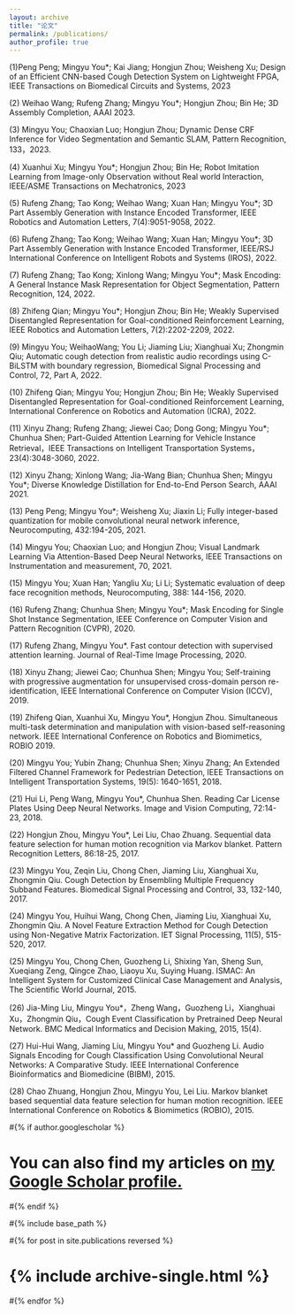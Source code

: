 ```yaml
---
layout: archive
title: "论文"
permalink: /publications/
author_profile: true
---
```

(1)Peng Peng; Mingyu You*; Kai Jiang; Hongjun Zhou; Weisheng Xu; Design of an Efficient CNN-based Cough Detection System on Lightweight FPGA, IEEE Transactions on Biomedical Circuits and Systems, 2023

(2)	Weihao Wang; Rufeng Zhang; Mingyu You*; Hongjun Zhou; Bin He; 3D Assembly Completion, AAAI 2023.

(3)	Mingyu You; Chaoxian Luo; Hongjun Zhou; Dynamic Dense CRF Inference for Video Segmentation and Semantic SLAM, Pattern Recognition, 133，2023.

(4)	Xuanhui Xu; Mingyu You*; Hongjun Zhou; Bin He; Robot Imitation Learning from Image-only Observation without Real world Interaction, IEEE/ASME Transactions on Mechatronics, 2023

(5)	Rufeng Zhang; Tao Kong; Weihao Wang; Xuan Han; Mingyu You*; 3D Part Assembly Generation with Instance Encoded Transformer, IEEE Robotics and Automation Letters, 7(4):9051-9058, 2022.

(6)	Rufeng Zhang; Tao Kong; Weihao Wang; Xuan Han; Mingyu You*; 3D Part Assembly Generation with Instance Encoded Transformer, IEEE/RSJ International Conference on Intelligent Robots and Systems (IROS), 2022.

(7)	Rufeng Zhang; Tao Kong; Xinlong Wang; Mingyu You*; Mask Encoding: A General Instance Mask Representation for Object Segmentation, Pattern Recognition, 124, 2022.

(8)	Zhifeng Qian; Mingyu You*; Hongjun Zhou; Bin He; Weakly Supervised Disentangled Representation for Goal-conditioned Reinforcement Learning, IEEE Robotics and Automation Letters, 7(2):2202-2209, 2022.

(9)	Mingyu You; WeihaoWang; You Li; Jiaming Liu; Xianghuai Xu; Zhongmin Qiu; Automatic cough detection from realistic audio recordings using C-BiLSTM with boundary regression, Biomedical Signal Processing and Control, 72, Part A, 2022.

(10)	Zhifeng Qian; Mingyu You; Hongjun Zhou; Bin He; Weakly Supervised Disentangled Representation for Goal-conditioned Reinforcement Learning,  International Conference on Robotics and Automation (ICRA), 2022.

(11)	Xinyu Zhang; Rufeng Zhang; Jiewei Cao; Dong Gong; Mingyu You*; Chunhua Shen; Part-Guided Attention Learning for Vehicle Instance Retrieval，IEEE Transactions on Intelligent Transportation Systems，23(4):3048-3060, 2022.

(12)	Xinyu Zhang; Xinlong Wang; Jia-Wang Bian; Chunhua Shen; Mingyu You*; Diverse Knowledge Distillation for End-to-End Person Search, AAAI 2021.

(13)	Peng Peng; Mingyu You*; Weisheng Xu; Jiaxin Li; Fully integer-based quantization for mobile convolutional neural network inference, Neurocomputing, 432:194-205, 2021. 

(14)	Mingyu You; Chaoxian Luo; and Hongjun Zhou; Visual Landmark Learning Via Attention-Based Deep Neural Networks, IEEE Transactions on Instrumentation and measurement, 70, 2021.	

(15)	Mingyu You; Xuan Han; Yangliu Xu; Li Li; Systematic evaluation of deep face recognition methods, Neurocomputing, 388: 144-156, 2020. 

(16)	Rufeng Zhang; Chunhua Shen; Mingyu You*; Mask Encoding for Single Shot Instance Segmentation, IEEE Conference on Computer Vision and Pattern Recognition (CVPR), 2020. 

(17)	Rufeng Zhang, Mingyu You*. Fast contour detection with supervised attention learning. Journal of Real-Time Image Processing, 2020.

(18)	Xinyu Zhang; Jiewei Cao; Chunhua Shen; Mingyu You; Self-training with progressive augmentation for unsupervised cross-domain person re-identification, IEEE International Conference on Computer Vision (ICCV), 2019.

(19)	Zhifeng Qian, Xuanhui Xu, Mingyu You*, Hongjun Zhou. Simultaneous multi-task determination and manipulation with vision-based self-reasoning network. IEEE International Conference on Robotics and Biomimetics, ROBIO 2019. 

(20)	Mingyu You; Yubin Zhang; Chunhua Shen; Xinyu Zhang; An Extended Filtered Channel Framework for Pedestrian Detection, IEEE Transactions on Intelligent Transportation Systems, 19(5): 1640-1651, 2018.

(21)	Hui Li, Peng Wang, Mingyu You*, Chunhua Shen. Reading Car License Plates Using Deep Neural Networks. Image and Vision Computing, 72:14-23, 2018. 

(22)	Hongjun Zhou, Mingyu You*, Lei Liu, Chao Zhuang. Sequential data feature selection for human motion recognition via Markov blanket. Pattern Recognition Letters, 86:18-25, 2017. 

(23)	Mingyu You, Zeqin Liu, Chong Chen, Jiaming Liu, Xianghuai Xu, Zhongmin Qiu. Cough Detection by Ensembling Multiple Frequency Subband Features. Biomedical Signal Processing and Control, 33, 132-140, 2017.

(24)	Mingyu You, Huihui Wang, Chong Chen, Jiaming Liu, Xianghuai Xu, Zhongmin Qiu. A Novel Feature Extraction Method for Cough Detection using Non-Negative Matrix Factorization. IET Signal Processing, 11(5), 515-520, 2017. 

(25)	Mingyu You, Chong Chen, Guozheng Li, Shixing Yan, Sheng Sun, Xueqiang Zeng, Qingce Zhao, Liaoyu Xu, Suying Huang. ISMAC: An Intelligent System for Customized Clinical Case Management and Analysis, The Scientific World Journal, 2015. 

(26)	Jia-Ming Liu, Mingyu You*，Zheng Wang，Guozheng Li，Xianghuai Xu，Zhongmin Qiu，Cough Event Classification by Pretrained Deep Neural Network. BMC Medical Informatics and Decision Making, 2015, 15(4). 

(27)	Hui-Hui Wang, Jiaming Liu, Mingyu You* and Guozheng Li. Audio Signals Encoding for Cough Classification Using Convolutional Neural Networks: A Comparative Study. IEEE International Conference Bioinformatics and Biomedicine (BIBM), 2015. 

(28)	Chao Zhuang, Hongjun Zhou, Mingyu You, Lei Liu. Markov blanket based sequential data feature selection for human motion recognition. IEEE International Conference on Robotics & Biomimetics (ROBIO), 2015. 



#{% if author.googlescholar %}
#  You can also find my articles on <u><a href="{{author.googlescholar}}">my Google Scholar profile</a>.</u>
#{% endif %}

#{% include base_path %}

#{% for post in site.publications reversed %}
#  {% include archive-single.html %}
#{% endfor %}
